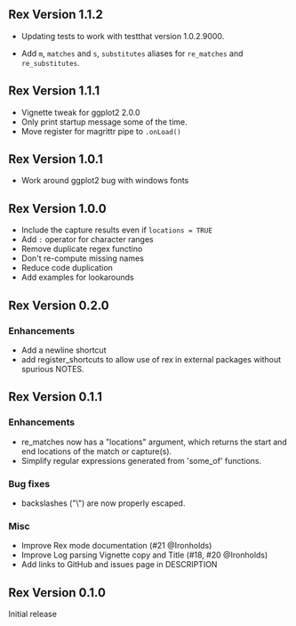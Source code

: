 ## Rex Version 1.1.2 ##

* Updating tests to work with testthat version 1.0.2.9000.

* Add `m`, `matches` and `s`, `substitutes` aliases for `re_matches` and
  `re_substitutes`.

## Rex Version 1.1.1 ##

* Vignette tweak for ggplot2 2.0.0
* Only print startup message some of the time.
* Move register for magrittr pipe to `.onLoad()`

## Rex Version 1.0.1 ##

* Work around ggplot2 bug with windows fonts

## Rex Version 1.0.0 ##

* Include the capture results even if `locations = TRUE`
* Add `:` operator for character ranges
* Remove duplicate regex functino
* Don't re-compute missing names
* Reduce code duplication
* Add examples for lookarounds

## Rex Version 0.2.0 ##

### Enhancements

* Add a newline shortcut
* add register_shortcuts to allow use of rex in external packages without
  spurious NOTES.

## Rex Version 0.1.1 ##

### Enhancements

* re_matches now has a "locations" argument, which returns the start and end
  locations of the match or capture(s).
* Simplify regular expressions generated from 'some_of' functions.

### Bug fixes

* backslashes ("\\") are now properly escaped.

### Misc

* Improve Rex mode documentation (#21 @Ironholds)
* Improve Log parsing Vignette copy and Title (#18, #20 @Ironholds)
* Add links to GitHub and issues page in DESCRIPTION

## Rex Version 0.1.0 ##

Initial release
